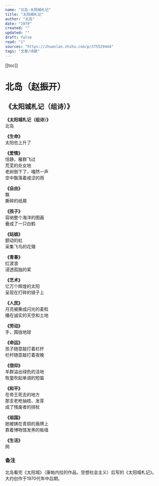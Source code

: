 ```yaml
---
name: "北岛-太阳城札记"
title: "太阳城札记"
author: "北岛"
date: "1979"
created: ""
updated: ""
draft: false
read: "1"
sources: "https://zhuanlan.zhihu.com/p/375529444"
tags: "文章/诗歌"
---
```


[[toc]]

# 北岛（赵振开）

## 《太阳城札记（组诗）》

**《太阳城札记（组诗）》**  
北岛  

**《生命》**  
太阳也上升了  

**《爱情》**  
恬静。雁群飞过  
荒芜的处女地  
老树倒下了，嘎然一声  
空中飘落着咸涩的雨  

**《自由》**  
飘  
撕碎的纸屑  

**《孩子》**  
容纳整个海洋的图画  
叠成了一只白鹤  

**《姑娘》**  
颤动的虹  
采集飞鸟的花翎  

**《青春》**  
红波浪  
浸透孤独的桨  

**《艺术》**  
亿万个辉煌的太阳  
呈现在打碎的镜子上  

**《人民》**  
月亮被撕成闪光的麦粒  
播在诚实的天空和土地  

**《劳动》**  
手，围拢地球  

**《命运》**  
孩子随意敲打着栏杆  
栏杆随意敲打着夜晚  

**《信仰》**  
羊群溢出绿色的洼地  
牧童吹起单调的短笛  

**《和平》**  
在帝王死去的地方  
那支老枪抽枝、发芽  
成了残废者的拐杖  

**《祖国》**  
她被铸在青铜的盾牌上  
靠着博物馆发黑的板墙  

**《生活》**  
网  

### 备注

北岛看完《太阳城》（康帕内拉的作品，空想社会主义）后写的《太阳城札记》。
大约创作于1970代年中后期。
